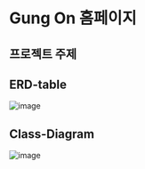 # Gung On 홈페이지
## 프로젝트 주제


## ERD-table
![image](https://github.com/user-attachments/assets/3831a7fa-432d-41f9-a2a6-6bba6ff650fc)


## Class-Diagram
![image](https://github.com/user-attachments/assets/658a220e-aca4-47f3-9c2f-c65a096cc399)


